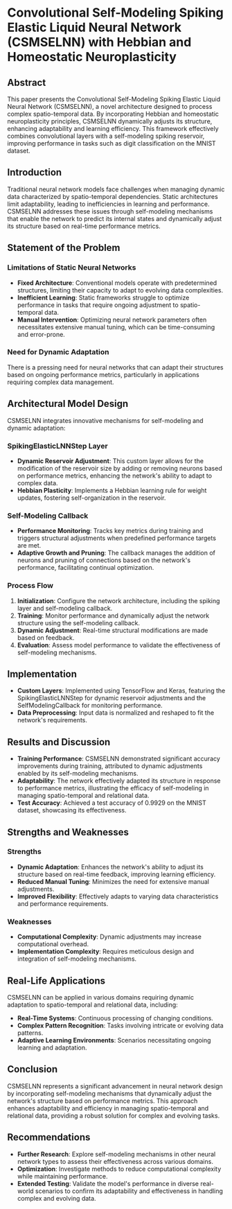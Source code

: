 # Convolutional Self-Modeling Spiking Elastic Liquid Neural Network (CSMSELNN) with Hebbian and Homeostatic Neuroplasticity

## Abstract

This paper presents the Convolutional Self-Modeling Spiking Elastic Liquid Neural Network (CSMSELNN), a novel architecture designed to process complex spatio-temporal data. By incorporating Hebbian and homeostatic neuroplasticity principles, CSMSELNN dynamically adjusts its structure, enhancing adaptability and learning efficiency. This framework effectively combines convolutional layers with a self-modeling spiking reservoir, improving performance in tasks such as digit classification on the MNIST dataset.

## Introduction

Traditional neural network models face challenges when managing dynamic data characterized by spatio-temporal dependencies. Static architectures limit adaptability, leading to inefficiencies in learning and performance. CSMSELNN addresses these issues through self-modeling mechanisms that enable the network to predict its internal states and dynamically adjust its structure based on real-time performance metrics.

## Statement of the Problem

### Limitations of Static Neural Networks

- **Fixed Architecture**: Conventional models operate with predetermined structures, limiting their capacity to adapt to evolving data complexities.
- **Inefficient Learning**: Static frameworks struggle to optimize performance in tasks that require ongoing adjustment to spatio-temporal data.
- **Manual Intervention**: Optimizing neural network parameters often necessitates extensive manual tuning, which can be time-consuming and error-prone.

### Need for Dynamic Adaptation

There is a pressing need for neural networks that can adapt their structures based on ongoing performance metrics, particularly in applications requiring complex data management.

## Architectural Model Design

CSMSELNN integrates innovative mechanisms for self-modeling and dynamic adaptation:

### SpikingElasticLNNStep Layer

- **Dynamic Reservoir Adjustment**: This custom layer allows for the modification of the reservoir size by adding or removing neurons based on performance metrics, enhancing the network's ability to adapt to complex data.
- **Hebbian Plasticity**: Implements a Hebbian learning rule for weight updates, fostering self-organization in the reservoir.

### Self-Modeling Callback

- **Performance Monitoring**: Tracks key metrics during training and triggers structural adjustments when predefined performance targets are met.
- **Adaptive Growth and Pruning**: The callback manages the addition of neurons and pruning of connections based on the network's performance, facilitating continual optimization.

### Process Flow

1. **Initialization**: Configure the network architecture, including the spiking layer and self-modeling callback.
2. **Training**: Monitor performance and dynamically adjust the network structure using the self-modeling callback.
3. **Dynamic Adjustment**: Real-time structural modifications are made based on feedback.
4. **Evaluation**: Assess model performance to validate the effectiveness of self-modeling mechanisms.

## Implementation

- **Custom Layers**: Implemented using TensorFlow and Keras, featuring the SpikingElasticLNNStep for dynamic reservoir adjustments and the SelfModelingCallback for monitoring performance.
- **Data Preprocessing**: Input data is normalized and reshaped to fit the network's requirements.

## Results and Discussion

- **Training Performance**: CSMSELNN demonstrated significant accuracy improvements during training, attributed to dynamic adjustments enabled by its self-modeling mechanisms.
- **Adaptability**: The network effectively adapted its structure in response to performance metrics, illustrating the efficacy of self-modeling in managing spatio-temporal and relational data.
- **Test Accuracy**: Achieved a test accuracy of 0.9929 on the MNIST dataset, showcasing its effectiveness.

## Strengths and Weaknesses

### Strengths

- **Dynamic Adaptation**: Enhances the network's ability to adjust its structure based on real-time feedback, improving learning efficiency.
- **Reduced Manual Tuning**: Minimizes the need for extensive manual adjustments.
- **Improved Flexibility**: Effectively adapts to varying data characteristics and performance requirements.

### Weaknesses

- **Computational Complexity**: Dynamic adjustments may increase computational overhead.
- **Implementation Complexity**: Requires meticulous design and integration of self-modeling mechanisms.

## Real-Life Applications

CSMSELNN can be applied in various domains requiring dynamic adaptation to spatio-temporal and relational data, including:

- **Real-Time Systems**: Continuous processing of changing conditions.
- **Complex Pattern Recognition**: Tasks involving intricate or evolving data patterns.
- **Adaptive Learning Environments**: Scenarios necessitating ongoing learning and adaptation.

## Conclusion

CSMSELNN represents a significant advancement in neural network design by incorporating self-modeling mechanisms that dynamically adjust the network's structure based on performance metrics. This approach enhances adaptability and efficiency in managing spatio-temporal and relational data, providing a robust solution for complex and evolving tasks.

## Recommendations

- **Further Research**: Explore self-modeling mechanisms in other neural network types to assess their effectiveness across various domains.
- **Optimization**: Investigate methods to reduce computational complexity while maintaining performance.
- **Extended Testing**: Validate the model's performance in diverse real-world scenarios to confirm its adaptability and effectiveness in handling complex and evolving data.